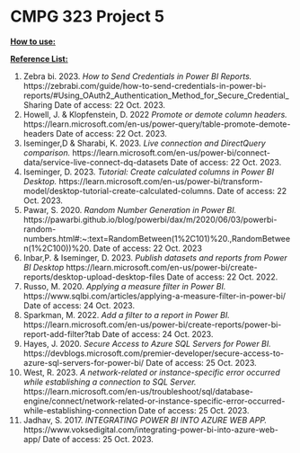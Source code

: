 # CMPG 323 Project 5

**<ins>How to use:</ins>**

**<ins>Reference List:</ins>**
<ol>
  <li>Zebra bi. 2023. <em> How to Send Credentials in Power BI Reports.</em> https://zebrabi.com/guide/how-to-send-credentials-in-power-bi-reports/#Using_OAuth2_Authentication_Method_for_Secure_Credential_Sharing Date of access: 22 Oct. 2023.</li>
  <li>Howell, J. & Klopfenstein, D. 2022 <em>Promote or demote column headers.</em> https://learn.microsoft.com/en-us/power-query/table-promote-demote-headers Date of access: 22 Oct. 2023. </li>
  <li>Iseminger,D & Sharabi, K. 2023.<em> Live connection and DirectQuery comparison.</em> https://learn.microsoft.com/en-us/power-bi/connect-data/service-live-connect-dq-datasets Date of access: 22 Oct. 2023.</li>
  <li>Iseminger, D. 2023. <em>Tutorial: Create calculated columns in Power BI Desktop.</em> https://learn.microsoft.com/en-us/power-bi/transform-model/desktop-tutorial-create-calculated-columns. Date of access: 22 Oct. 2023.</li>
  <li>Pawar, S. 2020. <em> Random Number Generation in Power BI.</em> https://pawarbi.github.io/blog/powerbi/dax/m/2020/06/03/powerbi-random-numbers.html#:~:text=RandomBetween(1%2C101)%20.,RandomBetween(1%2C100))%20. Date of access: 22 Oct. 2023</li>
  <li>Inbar,P. & Iseminger, D. 2023. <em>Publish datasets and reports from Power BI Desktop </em> https://learn.microsoft.com/en-us/power-bi/create-reports/desktop-upload-desktop-files Date of access: 22 Oct. 2022.</li>
 <li>Russo, M. 2020. <em> Applying a measure filter in Power BI.</em> https://www.sqlbi.com/articles/applying-a-measure-filter-in-power-bi/ Date of access: 24 Oct. 2023.
  </li>
  <li>Sparkman, M. 2022. <em> Add a filter to a report in Power BI.</em> https://learn.microsoft.com/en-us/power-bi/create-reports/power-bi-report-add-filter?tab Date of access: 24 Oct. 2023.
  </li>
  <li>Hayes, J. 2020. <em> Secure Access to Azure SQL Servers for Power BI.</em> https://devblogs.microsoft.com/premier-developer/secure-access-to-azure-sql-servers-for-power-bi/ Date of access: 25 Oct. 2023.
  </li>
  <li>West, R. 2023. <em> A network-related or instance-specific error occurred while establishing a connection to SQL Server.</em> https://learn.microsoft.com/en-us/troubleshoot/sql/database-engine/connect/network-related-or-instance-specific-error-occurred-while-establishing-connection Date of access: 25 Oct. 2023.</li>
  <li>Jadhav, S. 2017. <em> INTEGRATING POWER BI INTO AZURE WEB APP.</em> https://www.voksedigital.com/integrating-power-bi-into-azure-web-app/ Date of access: 25 Oct. 2023.</li>
</ol>

